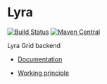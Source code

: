 # Lyra

[![Build Status](https://ci.corchestra.ru/buildStatus/icon?job=lyra/dev)](https://ci.corchestra.ru/job/lyra/job/dev/)
[![Maven Central](https://maven-badges.herokuapp.com/maven-central/ru.curs/lyra/badge.svg)](https://maven-badges.herokuapp.com/maven-central/ru.curs/lyra)

Lyra Grid backend

* [Documentation](https://courseorchestra.github.io/lyra/)

* [Working principle](https://dzone.com/articles/hidden-complexity-of-a-routine-task-presenting-tab)

